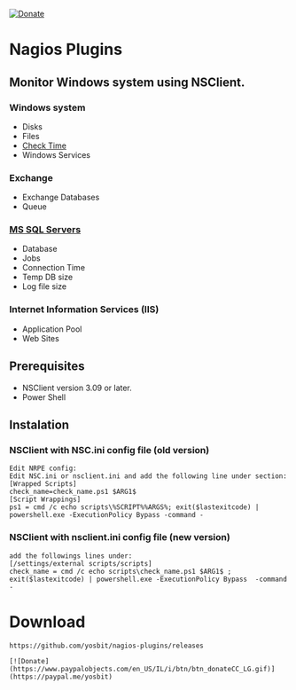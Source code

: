 [![Donate](https://www.paypalobjects.com/en_US/IL/i/btn/btn_donateCC_LG.gif)](https://paypal.me/yosbit)
# Nagios Plugins
## Monitor Windows system using NSClient.

### Windows system
  - Disks
  - Files
  - [Check Time](https://github.com/yosbit/nagios-plugins/blob/master/README_check_time.md)
  - Windows Services			
  
### Exchange
  - Exchange Databases
  - Queue				
  
### [MS SQL Servers](https://github.com/yosbit/nagios-plugins/blob/master/README_check_mssql.md)
  - Database 
  - Jobs
  - Connection Time
  - Temp DB size
  - Log file size
			
### Internet Information Services (IIS)
  - Application Pool
  - Web Sites

##  Prerequisites 
  - NSClient version 3.09 or later.
  - Power Shell
	
##  Instalation
### NSClient with NSC.ini config file (old version)
    Edit NRPE config:
    Edit NSC.ini or nsclient.ini and add the following line under section:
    [Wrapped Scripts]
    check_name=check_name.ps1 $ARG1$
    [Script Wrappings]
    ps1 = cmd /c echo scripts\%SCRIPT%%ARGS%; exit($lastexitcode) | powershell.exe -ExecutionPolicy Bypass -command - 
	
### NSClient with nsclient.ini config file (new version)
    add the followings lines under:
    [/settings/external scripts/scripts]
    check_name = cmd /c echo scripts\check_name.ps1 $ARG1$ ; exit($lastexitcode) | powershell.exe -ExecutionPolicy Bypass  -command -
    
#   Download 
    https://github.com/yosbit/nagios-plugins/releases

    [![Donate](https://www.paypalobjects.com/en_US/IL/i/btn/btn_donateCC_LG.gif)](https://paypal.me/yosbit)


